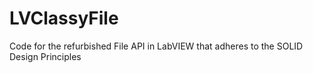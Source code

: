 # LVClassyFile
Code for the refurbished File API in LabVIEW that adheres to the SOLID Design Principles

